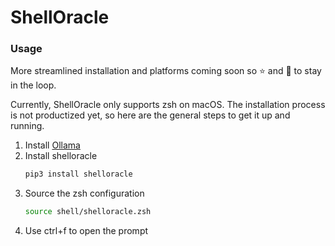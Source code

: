 # ShellOracle 

### Usage

More streamlined installation and platforms coming soon so ⭐ and 👀️ to stay in the loop.

Currently, ShellOracle only supports zsh on macOS. The installation process is not productized yet, so here are the
general steps to get it up and running.

1. Install [Ollama](https://ollama.ai/)
2. Install shelloracle
   ```zsh
   pip3 install shelloracle
   ``` 
3. Source the zsh configuration
   ```zsh
   source shell/shelloracle.zsh
   ```
4. Use ctrl+f to open the prompt
